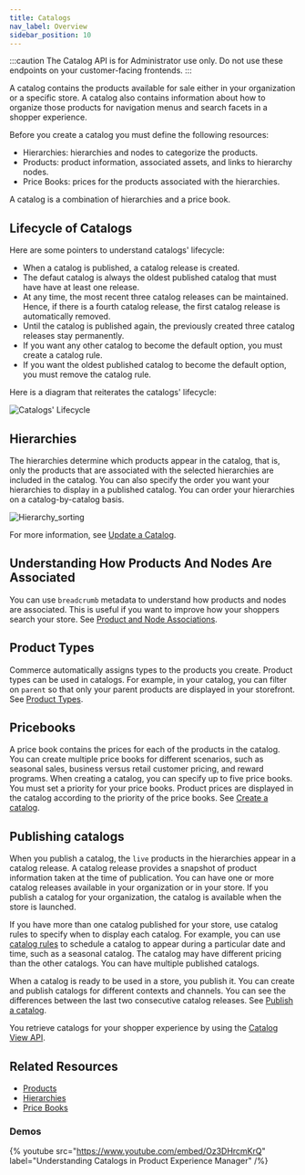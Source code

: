 ```yaml
---
title: Catalogs 
nav_label: Overview
sidebar_position: 10
---
```


:::caution
The Catalog API is for Administrator use only. Do not use these endpoints on your customer-facing frontends.
:::

A catalog contains the products available for sale either in your organization or a specific store. A catalog also contains information about how to organize those products for navigation menus and search facets in a shopper experience.

Before you create a catalog you must define the following resources:

- Hierarchies: hierarchies and nodes to categorize the products.
- Products: product information, associated assets, and links to hierarchy nodes.
- Price Books: prices for the products associated with the hierarchies.

A catalog is a combination of hierarchies and a price book.

## Lifecycle of Catalogs

Here are some pointers to understand catalogs' lifecycle:

- When a catalog is published, a catalog release is created.
- The defaut catalog is always the oldest published catalog that must have have at least one release.
- At any time, the most recent three catalog releases can be maintained. Hence, if there is a fourth catalog release, the first catalog release is automatically removed.
- Until the catalog is published again, the previously created three catalog releases stay permanently.
- If you want any other catalog to become the default option, you must create a catalog rule.
- If you want the oldest published catalog to become the default option, you must remove the catalog rule.

Here is a diagram that reiterates the catalogs' lifecycle:

![Catalogs' Lifecycle](/assets/catalog-lifecycle.png)

## Hierarchies

The hierarchies determine which products appear in the catalog, that is, only the products that are associated with the selected hierarchies are included in the catalog. You can also specify the order you want your hierarchies to display in a published catalog. You can order your hierarchies on a catalog-by-catalog basis.

![Hierarchy_sorting](/assets/hierarchy_sorting.png)

For more information, see [Update a Catalog](/docs/pxm/catalogs/catalog-configuration/update-a-catalog).

## Understanding How Products And Nodes Are Associated

You can use `breadcrumb` metadata to understand how products and nodes are associated. This is useful if you want to improve how your shoppers search your store. See [Product and Node Associations](/docs/pxm/catalogs/breadcrumbs).

## Product Types

Commerce automatically assigns types to the products you create. Product types can be used in catalogs. For example, in your catalog, you can filter on `parent` so that only your parent products are displayed in your storefront. See [Product Types](/docs/pxm/products/pxm-products#product-types).

## Pricebooks

A price book contains the prices for each of the products in the catalog. You can create multiple price books for different scenarios, such as seasonal sales, business versus retail customer pricing, and reward programs. When creating a catalog, you can specify up to five price books. You must set a priority for your price books. Product prices are displayed in the catalog according to the priority of the price books. See [Create a catalog](/docs/pxm/catalogs/catalog-configuration/create-a-catalog).

## Publishing catalogs

When you publish a catalog, the `live` products in the hierarchies appear in a catalog release. A catalog release provides a snapshot of product information taken at the time of publication. You can have one or more catalog releases available in your organization or in your store. If you publish a catalog for your organization, the catalog is available when the store is launched.

If you have more than one catalog published for your store, use catalog rules to specify when to display each catalog. For example, you can use [catalog rules](/docs/pxm/catalogs/catalog-rules) to schedule a catalog to appear during a particular date and time, such as a seasonal catalog. The catalog may have different pricing than the other catalogs. You can have multiple published catalogs.

When a catalog is ready to be used in a store, you publish it. You can create and publish catalogs for different contexts and channels. You can see the differences between the last two consecutive catalog releases. See [Publish a catalog](/docs/pxm/catalogs/catalog-release-admin/publish-a-catalog).

You retrieve catalogs for your shopper experience by using the [Catalog View API](/docs/pxm/catalogs/catalog-latest-release/overview).

## Related Resources

- [Products](/docs/pxm/products/pxm-products)
- [Hierarchies](/docs/pxm/hierarchies)
- [Price Books](/docs/pxm/pricebooks/price-books)

### Demos

{% youtube src="https://www.youtube.com/embed/Oz3DHrcmKrQ" label="Understanding Catalogs in Product Experience Manager" /%}

